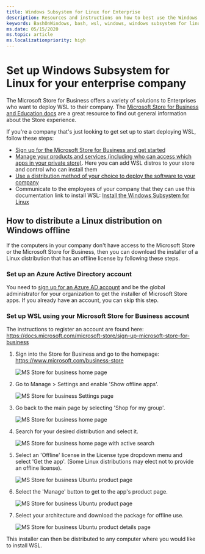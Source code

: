 ```yaml
---
title: Windows Subsystem for Linux for Enterprise
description: Resources and instructions on how to best use the Windows Subsystem for Linux in an Enterprise environment.
keywords: BashOnWindows, bash, wsl, windows, windows subsystem for linux, windowssubsystem, ubuntu, debian, suse, windows 10, enterprise, deployment, offline, packaging, store, distribution, installation, install
ms.date: 05/15/2020
ms.topic: article
ms.localizationpriority: high
---
```


# Set up Windows Subsystem for Linux for your enterprise company

The Microsoft Store for Business offers a variety of solutions to Enterprises who want to deploy WSL to their company. The [Microsoft Store for Business and Education docs](https://docs.microsoft.com/microsoft-store/) are a great resource to find out general information about the Store experience.

If you're a company that's just looking to get set up to start deploying WSL, follow these steps:

* [Sign up for the Microsoft Store for Business and get started](https://docs.microsoft.com/microsoft-store/sign-up-microsoft-store-for-business-overview)
* [Manage your products and services (including who can access which apps in your private store)](https://docs.microsoft.com/microsoft-store/manage-apps-microsoft-store-for-business-overview). Here you can add WSL distros to your store and control who can install them
* [Use a distribution method of your choice to deploy the software to your company](https://docs.microsoft.com/microsoft-store/distribute-apps-to-your-employees-microsoft-store-for-business)
* Communicate to the employees of your company that they can use this documentation link to install WSL: [Install the Windows Subsystem for Linux](./install-win10.md)

## How to distribute a Linux distribution on Windows offline

If the computers in your company don't have access to the Microsoft Store or the Microsoft Store for Business, then you can download the installer of a Linux distribution that has an offline license by following these steps.

### Set up an Azure Active Directory account

You need to [sign up for an Azure AD account](https://docs.microsoft.com/azure/active-directory/fundamentals/sign-up-organization?WT.mc_id=windows-c9-niner) and be the global administrator for your organization to get the installer of Microsoft Store apps. If you already have an account, you can skip this step.

### Set up WSL using your Microsoft Store for Business account

The instructions to register an account are found here:
https://docs.microsoft.com/microsoft-store/sign-up-microsoft-store-for-business

1. Sign into the Store for Business and go to the homepage: https://www.microsoft.com/business-store

    ![MS Store for business home page](media/offlineinstallscreens/1-screen.png)

2. Go to Manage > Settings and enable 'Show offline apps'.

    ![MS Store for business Settings page](media/offlineinstallscreens/2-screen.png)

3. Go back to the main page by selecting 'Shop for my group'.

    ![MS Store for business home page](media/offlineinstallscreens/1-screen.png)

4. Search for your desired distribution and select it.

    ![MS Store for business home page with active search](media/offlineinstallscreens/3-screen.png)

5. Select an 'Offline' license in the License type dropdown menu and select 'Get the app'. (Some Linux distributions may elect not to provide an offline license).

    ![MS Store for business Ubuntu product page](media/offlineinstallscreens/4-screen.png)

6. Select the 'Manage' button to get to the app's product page.

    ![MS Store for business Ubuntu product page](media/offlineinstallscreens/5-screen.png)

7. Select your architecture and download the package for offline use.

    ![MS Store for business Ubuntu product details page](media/offlineinstallscreens/6-screen.png)

This installer can then be distributed to any computer where you would like to install WSL.
